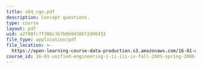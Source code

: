 ```yaml
---
title: s04_cgs.pdf
description: Concept questions.
type: course
layout: pdf
uid: a2f98fc7f388c3b7b0b9d386f2d96432
file_type: application/pdf
file_location: >-
  https://open-learning-course-data-production.s3.amazonaws.com/16-01-unified-engineering-i-ii-iii-iv-fall-2005-spring-2006/a2f98fc7f388c3b7b0b9d386f2d96432_s04_cgs.pdf
course_id: 16-01-unified-engineering-i-ii-iii-iv-fall-2005-spring-2006
---
```

